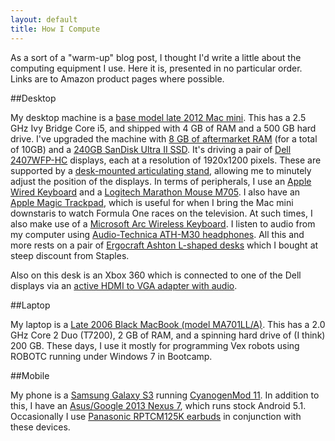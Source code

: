 ```yaml
---
layout: default
title: How I Compute
---
```

As a sort of a &#34;warm-up&#34; blog post, I thought I&#39;d write a little about the computing equipment I use.
Here it is, presented in no particular order. Links are to Amazon product pages where possible.

##Desktop

My desktop machine is a [base model late 2012 Mac mini][macmini]. This has a 2.5 GHz Ivy Bridge Core i5, and shipped with 4 GB of RAM and a 500 GB hard drive. I&#39;ve upgraded the machine with [8 GB of aftermarket RAM][ram] (for a total of 10GB) and a [240GB SanDisk Ultra II SSD][ssd]. It&#39;s driving a pair of [Dell 2407WFP-HC][disp] displays, each at a resolution of 1920x1200 pixels. These are supported by a [desk-mounted articulating stand][stand], allowing me to minutely adjust the position of the displays. In terms of peripherals, I use an [Apple Wired Keyboard][kb] and a [Logitech Marathon Mouse M705][mouse]. I also have an [Apple Magic Trackpad][tp], which is useful for when I bring the Mac mini downstaris to watch Formula One races on the television. At such times, I also make use of a [Microsoft Arc Wireless Keyboard][wkb]. I listen to audio from my computer using [Audio-Technica ATH-M30 headphones][athm30]. All this and more rests on a pair of [Ergocraft Ashton L-shaped desks][desk] which I bought at steep discount from Staples.

Also on this desk is an Xbox 360 which is connected to one of the Dell displays via an [active HDMI to VGA adapter with audio][hdmi-vga].

##Laptop

My laptop is a [Late 2006 Black MacBook (model MA701LL/A)][macbook]. This has a 2.0 GHz Core 2 Duo (T7200), 2 GB of RAM, and a spinning hard drive of (I think) 200 GB. These days, I use it mostly for programming Vex robots using ROBOTC running under Windows 7 in Bootcamp.

##Mobile

My phone is a [Samsung Galaxy S3][gs3] running [CyanogenMod 11][cm11]. In addition to this, I have an [Asus/Google 2013 Nexus 7][n7], which runs stock Android 5.1. Occasionally I use [Panasonic RPTCM125K earbuds][buds] in conjunction with these devices.

[macmini]: http://www.amazon.com/gp/product/B007476KRY/ref=oh_aui_detailpage_o00_s00?ie=UTF8&psc=1
[ram]: https://www.amazon.com/gp/product/B0089JIDUI/ref=oh_aui_detailpage_o01_s00?ie=UTF8&psc=1
[ssd]: https://www.amazon.com/gp/product/B00M8ABEIM/ref=oh_aui_detailpage_o02_s00?ie=UTF8&psc=1
[disp]: http://www.amazon.com/Dell-2407WFP-HC-WideScreen-Resolution-Monitor/dp/B000NKU5H0/ref=sr_1_1?ie=UTF8&qid=1427599528&sr=8-1&keywords=dell+2407wfphc
[stand]: https://www.amazon.com/gp/product/B0052AWGLE/ref=oh_aui_detailpage_o02_s00?ie=UTF8&psc=1
[kb]: https://www.amazon.com/gp/product/B005DLDTAE/ref=oh_aui_detailpage_o02_s00?ie=UTF8&psc=1
[mouse]: http://www.amazon.com/Logitech-Wireless-Marathon-3-Year-Battery/dp/B0034XRDUA
[tp]: http://www.amazon.com/Apple-MC380LL-A-Magic-Trackpad/dp/B003XIJ3MW/ref=sr_1_1?s=electronics&ie=UTF8&qid=1427599910&sr=1-1&keywords=magic+trackpad
[wkb]: http://www.amazon.com/Microsoft-Arc-Wireless-Keyboard-Xbox/dp/B002VR6A9K/ref=sr_1_1?s=electronics&ie=UTF8&qid=1427600137&sr=1-1&keywords=microsoft+arc+keyboard
[athm30]: https://www.amazon.com/gp/product/B00007E7C8/ref=oh_aui_detailpage_o03_s00?ie=UTF8&psc=1
[desk]: http://www.staples.com/Ergocraft-Ashton-L-Shaped-Desk/product_923890
[hdmi-vga]: https://www.amazon.com/gp/product/B00MNHW984/ref=oh_aui_detailpage_o02_s00?ie=UTF8&psc=1
[macbook]: http://www.everymac.com/systems/apple/macbook/specs/macbook-core-2-duo-2.0-black-13-specs.html
[gs3]: http://www.amazon.com/Samsung-Galaxy-S3-Blue-16GB/dp/B00891P3QI/ref=sr_1_1?s=electronics&ie=UTF8&qid=1427601176&sr=1-1&keywords=att+galaxy+s3
[cm11]: http://download.cyanogenmod.org/?device=d2att
[n7]: http://www.amazon.com/Nexus-Google-7-Inch-Black-Tablet/dp/B00DVFLJDS/ref=sr_1_1?s=electronics&ie=UTF8&qid=1427601293&sr=1-1&keywords=2013+nexus+7
[buds]: https://www.amazon.com/gp/product/B00E4LGVUO/ref=oh_aui_detailpage_o01_s00?ie=UTF8&psc=1